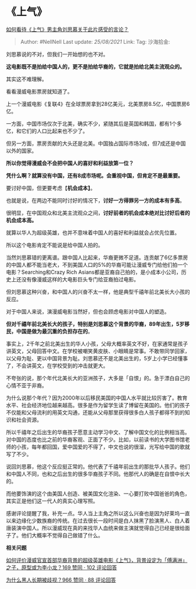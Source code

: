 # 《上气》
[如何看待《上气》男主角刘思慕关于此片感受的言论？](https://www.zhihu.com/question/336577422/answer/762595569)

> Author: #NellNell
> Last update: *25/08/2021*
> Link:
> Tag:
> 沙海拾金:

刘思慕说的不对，但我们一开始想的也不对。

**这电影既不是拍给中国人的，更不是拍给华裔的，它就是拍给北美主流观众的。**

其实这不难理解。

看看漫威电影票房就知道了。

上一个漫威电影《复联4》在全球票房拿到28亿美元，北美票房8.5亿，中国票房6亿。

一方面，中国市场仅次于北美，确实不少，紧随其后是英国和韩国，都有1个多亿，和它们的人口比起来也不少了。

但另一方面，票房贡献的大头还是北美。中国独占国际市场3成，但7成还是中国以外的国家。

**所以你觉得漫威会不会把中国人的喜好和利益放第一位？**

**凭什么啊？就算没有中国，还有8成市场呢。会重视中国，但肯定不是最重要。**

要讨好中国，但更要考虑【**机会成本】**。

也就是说，在两边不能同时讨好的情况下，**讨好一方得罪另一方的成本有多高**。

很明显，在中国观众和北美主流观众之间，**讨好前者的机会成本绝对比讨好后者的机会成本高。**

就算以华人为超级英雄，也并不意味着中国人的喜好和利益就会占优先位置。

所以这个电影肯定不能说是给中国人拍的。

当然刘思慕错的更离谱。跟中国人比起来，华裔更微不足道。连贡献了6亿多票房的中国人都不能当老大，不到美国人口的5%的华裔可能让漫威专门给他们拍一个电影？Searching和Crazy Rich Asians都是亚裔自己拍的，是小成本小公司，历史上还没有像漫威这样的大电影巨头专门给亚裔拍过电影。

但刘思慕这种兴奋，和中国人的兴奋不太一样，他是典型千禧年前北美长大小孩的反应。

对于中国人来说，演漫威电影当然好，但也会顾虑电影对中国人的塑造。

**但对千禧年前北美长大的孩子，特别是刘思慕这个背景的华裔，89年出生，5岁移民，中国是做为最沉重的负担存在的**。

事实上，2千年之前北美出生的华人小孩，父母大概率英文不好，在家通常是孩子讲英文，父母回答中文。在学校被嘲笑黄皮肤、小眼睛是常事。不敢带同学回家，以父母为耻、更以中国背景为耻。刘思慕还不是北美出生的，5岁上小学已经懂事了，不会讲英文，在学校受到的冲击就更大。

不夸张的说，那个年代北美长大的亚洲孩子，大多是「自恨」的。急于漂白自己的心情不亚于非裔。

为什么说那个年代？因为2000年以后移民美国的中国人水平就比较厉害了。教育水平、社会经济地位越来越高。很多是作为留学生读了博留在美国的。他们的孩子不仅能和父母流利的用英文沟通，还能从父母那里获得很多白人孩子都得不到的知识和社会资源。

所以千禧年之后出生的华裔孩子愿意主动学习中文、了解中国文化的比例相当高。对中国的态度也比之前的华裔客观、正面了不少。比如，以前读书的大学图书馆老师的小孩，每年都回国，爱中国爱的不得了，中文也说的很溜，光写给中国的歌就写了不少。

说回刘思慕，他这个反应挺正常的。他代表了千禧年前出生的那批华人孩子。他们和中国人不同，也和之后出生的很多华裔孩子不同。他那代人的确是在自恨中长大的。

而他要饰演的这个由美国人创造、被美国文化渲染、一心要打败中国爸爸的角色，其实正是他们这一代人的真实心理写照。

感谢评论提醒了我，补充一点。华人当上主角之所以这么兴奋也是因为好莱坞一直以来边缘化少数族裔的传统。在过去很长一段时间是白人抹黑了脸演黑人、白人着唐装演中国人。所以漫威现在真的来找华人血统来做主演就觉得自己已经是很给面子了。他们大概率不觉得自己做错了什么。

**相关问题**

[如何评价漫威官宣首部华裔背景的超级英雄电影《上气》，背景设定为「傅满洲」之子，原型或为李小龙？169 赞同 · 102 评论回答](https://www.zhihu.com/question/304635773/answer/758966869)

[为什么黑人长期被歧视？966 赞同 · 88 评论回答](https://www.zhihu.com/question/22698363/answer/615261939)
